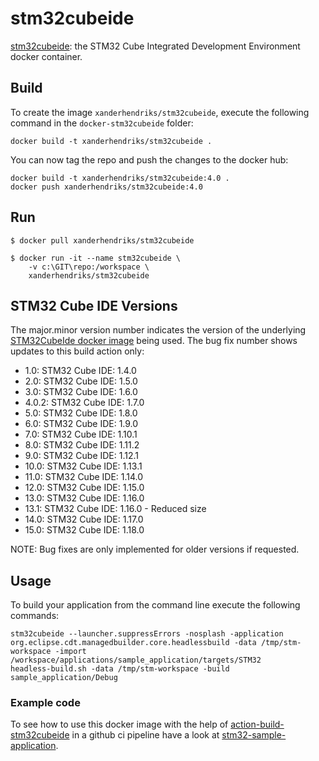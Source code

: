 # stm32cubeide

[stm32cubeide](https://github.com/xanderhendriks/docker-stm32cubeide): the STM32 Cube Integrated Development
Environment docker container.

## Build

To create the image `xanderhendriks/stm32cubeide`, execute the following command in the
`docker-stm32cubeide` folder:

    docker build -t xanderhendriks/stm32cubeide .

You can now tag the repo and push the changes to the docker hub:

    docker build -t xanderhendriks/stm32cubeide:4.0 .
    docker push xanderhendriks/stm32cubeide:4.0

## Run

    $ docker pull xanderhendriks/stm32cubeide

    $ docker run -it --name stm32cubeide \
        -v c:\GIT\repo:/workspace \
        xanderhendriks/stm32cubeide

## STM32 Cube IDE Versions

The major.minor version number indicates the version of the underlying [STM32CubeIde docker image](https://hub.docker.com/repository/docker/xanderhendriks/stm32cubeide) being used. The bug fix number shows updates to this build action only:
- 1.0: STM32 Cube IDE: 1.4.0
- 2.0: STM32 Cube IDE: 1.5.0
- 3.0: STM32 Cube IDE: 1.6.0
- 4.0.2: STM32 Cube IDE: 1.7.0
- 5.0: STM32 Cube IDE: 1.8.0
- 6.0: STM32 Cube IDE: 1.9.0
- 7.0: STM32 Cube IDE: 1.10.1
- 8.0: STM32 Cube IDE: 1.11.2
- 9.0: STM32 Cube IDE: 1.12.1
- 10.0: STM32 Cube IDE: 1.13.1
- 11.0: STM32 Cube IDE: 1.14.0
- 12.0: STM32 Cube IDE: 1.15.0
- 13.0: STM32 Cube IDE: 1.16.0
- 13.1: STM32 Cube IDE: 1.16.0 - Reduced size
- 14.0: STM32 Cube IDE: 1.17.0
- 15.0: STM32 Cube IDE: 1.18.0

NOTE: Bug fixes are only implemented for older versions if requested.

## Usage
To build your application from the command line execute the following commands:

    stm32cubeide --launcher.suppressErrors -nosplash -application org.eclipse.cdt.managedbuilder.core.headlessbuild -data /tmp/stm-workspace -import /workspace/applications/sample_application/targets/STM32
    headless-build.sh -data /tmp/stm-workspace -build sample_application/Debug

### Example code
To see how to use this docker image with the help of [action-build-stm32cubeide](https://github.com/xanderhendriks/action-build-stm32cubeide) in a github ci pipeline have a look at [stm32-sample-application](https://github.com/xanderhendriks/stm32-sample-application).
